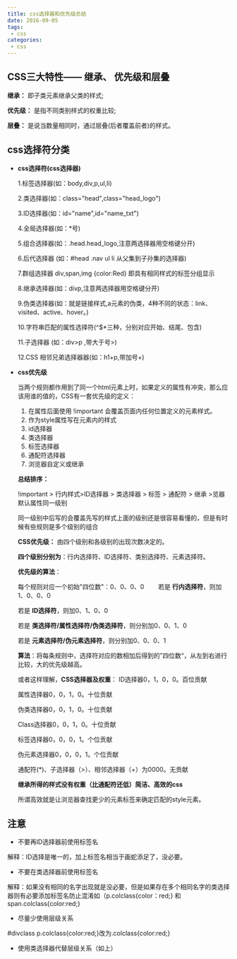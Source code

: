 ```yaml
---
title: css选择器和优先级总结
date: 2016-09-05
tags:
 - css
categories: 
 - css
---
```


## CSS三大特性—— 继承、 优先级和层叠

**继承：** 即子类元素继承父类的样式;

**优先级：** 是指不同类别样式的权重比较;

**层叠：** 是说当数量相同时，通过层叠(后者覆盖前者)的样式。

## css选择符分类　　
- **css选择符(css选择器)**

    1.标签选择器(如：body,div,p,ul,li)　　
    
    2.类选择器(如：class="head",class="head_logo")　　
    
    3.ID选择器(如：id="name",id="name_txt")
    
    4.全局选择器(如：*号)　　
    
    5.组合选择器(如：.head.head_logo,注意两选择器用空格键分开)　　
    
    6.后代选择器 (如：#head .nav ul li 从父集到子孙集的选择器)　　
    
    7.群组选择器 div,span,img {color:Red} 即具有相同样式的标签分组显示　　
    
    8.继承选择器(如：divp,注意两选择器用空格键分开)　　
    
    9.伪类选择器(如：就是链接样式,a元素的伪类，4种不同的状态：link、visited、active、hover。)　　
    
    10.字符串匹配的属性选择符(^$*三种，分别对应开始、结尾、包含)　　
    
    11.子选择器 (如：div>p ,带大于号>)　　
    
    12.CSS 相邻兄弟选择器器(如：h1+p,带加号+)
    
- **css优先级**

    当两个规则都作用到了同一个html元素上时，如果定义的属性有冲突，那么应该用谁的值的，CSS有一套优先级的定义：
    1. 	在属性后面使用 !important 会覆盖页面内任何位置定义的元素样式。
	2. 作为style属性写在元素内的样式
	3. id选择器
	4. 类选择器
	5. 标签选择器
	6. 通配符选择器
	7. 浏览器自定义或继承

    **总结排序：**

    !important > 行内样式>ID选择器 > 类选择器 > 标签 > 通配符 > 继承 >览器默认属性同一级别

    同一级别中后写的会覆盖先写的样式上面的级别还是很容易看懂的，但是有时候有些规则是多个级别的组合
    
    **CSS优先级：**
    由四个级别和各级别的出现次数决定的。

    **四个级别分别为**：行内选择符、ID选择符、类别选择符、元素选择符。　　

    **优先级的算法**：
    
    每个规则对应一个初始"四位数"：0、0、0、0　　
    若是 **行内选择符**，则加1、0、0、0　
    
    若是 **ID选择符**，则加0、1、0、0　　
    
    若是 **类选择符/属性选择符/伪类选择符**，则分别加0、0、1、0　　
    
    若是 **元素选择符/伪元素选择符**，则分别加0、0、0、1　　
    
    **算法**：将每条规则中，选择符对应的数相加后得到的”四位数“，从左到右进行比较，大的优先级越高。
    
    或者这样理解，**CSS选择器及权重**： 
    ID选择器0，1，0，0。百位贡献
    
    属性选择器0，0，1，0。十位贡献 
    
    伪类选择器0，0，1，0。十位贡献
    
    Class选择器0，0，1，0。十位贡献 
    
    标签选择器0，0，0，1。个位贡献 
    
    伪元素选择器0，0，0，1。个位贡献 
    
    通配符(*)、子选择器（>）、相邻选择器（+）为0000。无贡献 
    
    **继承所得的样式没有权重（比通配符还低）简洁、高效的css**
    
    所谓高效就是让浏览器查找更少的元素标签来确定匹配的style元素。
    
## 注意

- 不要再ID选择器前使用标签名

解释：ID选择是唯一的，加上标签名相当于画蛇添足了，没必要。   

- 不要在类选择器前使用标签名

解释：如果没有相同的名字出现就是没必要，但是如果存在多个相同名字的类选择器则有必要添加标签名防止混淆如（p.colclass{color：red;} 和 span.colclass{color:red;}

- 尽量少使用层级关系

#divclass p.colclass{color:red;}改为.colclass{color:red;}

- 使用类选择器代替层级关系（如上） 
